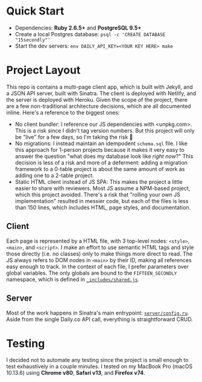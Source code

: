 # Quick Start

- Dependencies: **Ruby 2.6.5+** and **PostgreSQL 9.5+**
- Create a local Postgres database: `psql -c 'CREATE DATABASE "15secondly"'`
- Start the dev servers: `env DAILY_API_KEY=<YOUR KEY HERE> make`

# Project Layout

This repo is contains a multi-page client app, which is built with Jekyll, and a JSON API server, built with Sinatra.
The client is deployed with Netlify, and the server is deployed with Heroku.
Given the scope of the project, there are a few non-traditional architecture decisions, which are all documented inline.
Here's a reference to the biggest ones:

- No client bundler: I reference our JS dependencies with <unpkg.com>.
  This is a risk since I didn't tag version numbers.
  But this project will only be "live" for a few days, so I'm taking the risk 🤠
- No migrations: I instead maintain an idempodent `schema.sql` file.
  I like this approach for 1-person projects because it makes it very easy to answer the question "what does my database look like _right now_?"
  This decision is less of a risk and more of a deferment: adding a migration framework to a 0-table project is about the same amount of work as adding one to a 2-table project.
- Static HTML client instead of JS SPA: This makes the project a little easier to share with reviewers.
  Most JS assume a NPM-based project, which this project avoided.
  There's a risk that "rolling your own JS implementation" resulted in messier code, but each of the files is less than 150 lines, which includes HTML, page styles, and documentation.


## Client

Each page is represented by a HTML file, with 3 top-level nodes: `<style>`, `<main>`, and `<script>`.
I make an effort to use semantic HTML tags and style those directly (i.e. no classes) only to make things more direct to read.
The JS always refers to DOM nodes in `<main>` by their ID, making all references easy enough to track.
In the context of each file, I prefer parameters over global variables.
The only globals are bound to the `FIFTEEN_SECONDLY` namespace, which is defined in [`_includes/shared.js`](client/_includes/shared.js).


## Server

Most of the work happens in Sinatra's main entrypoint: [`server/config.ru`](server/config.ru).
Aside from the single Daily.co API call, everything is straightforward CRUD.


# Testing

I decided not to automate any testing since the project is small enough to test exhaustively in a couple minutes.
I tested on my MacBook Pro (macOS 10.13.6) using **Chrome v80**, **Safari v13**, and **Firefox v74**.
